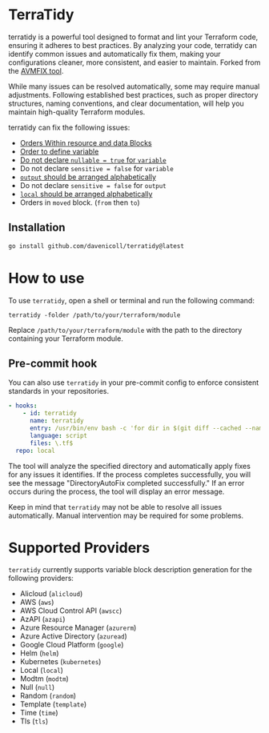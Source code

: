 # TerraTidy

terratidy is a powerful tool designed to format and lint your Terraform code, ensuring it adheres to best practices. By analyzing your code, terratidy can identify common issues and automatically fix them, making your configurations cleaner, more consistent, and easier to maintain. Forked from the [AVMFIX tool](https://github.com/lonegunmanb/avmfix).

While many issues can be resolved automatically, some may require manual adjustments. Following established best practices, such as proper directory structures, naming conventions, and clear documentation, will help you maintain high-quality Terraform modules.

terratidy can fix the following issues:

- [Orders Within resource and data Blocks](https://github.com/Azure/terraform-azure-modules/blob/main/codex/logic_code/resource.md#orders-within-resource-and-data-blocks)
- [Order to define variable](https://github.com/Azure/terraform-azure-modules/blob/main/codex/logic_code/variables.tf.md#order-to-define-variable)
- [Do not declare `nullable = true` for `variable`](https://github.com/Azure/terraform-azure-modules/blob/main/codex/logic_code/variables.tf.md#do-not-declare-nullable--true)
- Do not declare `sensitive = false` for `variable`
- [`output` should be arranged alphabetically](https://github.com/Azure/terraform-azure-modules/blob/main/codex/logic_code/outputs.md#output-should-be-arranged-alphabetically)
- Do not declare `sensitive = false` for `output`
- [`local` should be arranged alphabetically](https://github.com/Azure/terraform-azure-modules/blob/main/codex/logic_code/locals.tf.md#local-should-be-arranged-alphabetically)
- Orders in `moved` block. (`from` then `to`)

## Installation

```bash
go install github.com/davenicoll/terratidy@latest
```

# How to use

To use `terratidy`, open a shell or terminal and run the following command:

```shell
terratidy -folder /path/to/your/terraform/module
```

Replace `/path/to/your/terraform/module` with the path to the directory containing your Terraform module.

## Pre-commit hook

You can also use `terratidy` in your pre-commit config to enforce consistent standards in your repositories.

```yaml
- hooks:
    - id: terratidy
      name: terratidy
      entry: /usr/bin/env bash -c 'for dir in $(git diff --cached --name-only --diff-filter=ACM | grep ".tf$" | xargs -n1 dirname | sort -u); do terratidy --folder "$dir"; done'
      language: script
      files: \.tf$
  repo: local
```

The tool will analyze the specified directory and automatically apply fixes for any issues it identifies. If the process completes successfully, you will see the message "DirectoryAutoFix completed successfully." If an error occurs during the process, the tool will display an error message.

Keep in mind that `terratidy` may not be able to resolve all issues automatically. Manual intervention may be required for some problems.

# Supported Providers

`terratidy` currently supports variable block description generation for the following providers:

- Alicloud (`alicloud`)
- AWS (`aws`)
- AWS Cloud Control API (`awscc`)
- AzAPI (`azapi`)
- Azure Resource Manager (`azurerm`)
- Azure Active Directory (`azuread`)
- Google Cloud Platform (`google`)
- Helm (`helm`)
- Kubernetes (`kubernetes`)
- Local (`local`)
- Modtm (`modtm`)
- Null (`null`)
- Random (`random`)
- Template (`template`)
- Time (`time`)
- Tls (`tls`)
